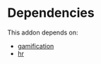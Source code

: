 # Dependencies

This addon depends on:

- [gamification](https://github.com/bringout/oca-ocb-vertical-industry/tree/f78231ad48f144fe88f67c934e7763de30ea55d2/odoo-bringout-oca-ocb-gamification)
- [hr](https://github.com/bringout/oca-ocb-hr/tree/eb4b035c2ae30a52ff9d18cecd2b898328021028/odoo-bringout-oca-ocb-hr)
